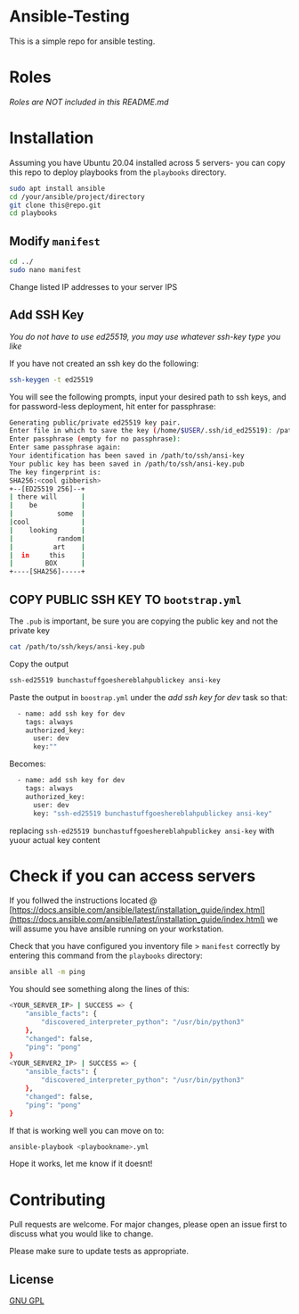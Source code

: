 # Ansible-Testing

This is a simple repo for ansible testing.

# Roles
*Roles are NOT included in this README.md*

# Installation

Assuming you have Ubuntu 20.04 installed across 5 servers- you can copy this repo to deploy playbooks from the `playbooks` directory.

```bash
sudo apt install ansible
cd /your/ansible/project/directory
git clone this@repo.git
cd playbooks
```


## Modify `manifest`

```bash
cd ../
sudo nano manifest
```
Change listed IP addresses to your server IPS

## Add SSH Key
*You do not have to use ed25519, you may use whatever ssh-key type you like*

If you have not created an ssh key do the following:
```bash
ssh-keygen -t ed25519
```


You will see the following prompts, input your desired path to ssh keys, and for password-less deployment, hit enter for passphrase:
```bash
Generating public/private ed25519 key pair.
Enter file in which to save the key (/home/$USER/.ssh/id_ed25519): /path/to/ssh/directory/ansi-key
Enter passphrase (empty for no passphrase): 
Enter same passphrase again: 
Your identification has been saved in /path/to/ssh/ansi-key
Your public key has been saved in /path/to/ssh/ansi-key.pub
The key fingerprint is:
SHA256:<cool gibberish>
+--[ED25519 256]--+
| there will      |
|    be           |
|           some  |
|cool             |
|    looking      |
|           random|
|          art    |
|  in     this    |
|        BOX      |
+----[SHA256]-----+
```
## COPY PUBLIC SSH KEY TO `bootstrap.yml`
The `.pub` is important, be sure you are copying the public key and not the private key
```bash
cat /path/to/ssh/keys/ansi-key.pub
```
Copy the output
```bash
ssh-ed25519 bunchastuffgoeshereblahpublickey ansi-key
```
Paste the output in `boostrap.yml` under the *add ssh key for dev* task so that:
```bash
  - name: add ssh key for dev
    tags: always
    authorized_key:
      user: dev
      key:""
```
Becomes:
```bash
  - name: add ssh key for dev
    tags: always
    authorized_key:
      user: dev
      key: "ssh-ed25519 bunchastuffgoeshereblahpublickey ansi-key"
```
replacing ```ssh-ed25519 bunchastuffgoeshereblahpublickey ansi-key``` with yuour actual key content

# Check if you can access servers

If you follwed the instructions located @ [https://docs.ansible.com/ansible/latest/installation_guide/index.html](https://docs.ansible.com/ansible/latest/installation_guide/index.html)
we will assume you have ansible running on your workstation.

Check that you have configured you inventory file > `manifest` correctly by entering this command from the `playbooks` directory:

```bash
ansible all -m ping
```
You should see something along the lines of this:

```bash
<YOUR_SERVER_IP> | SUCCESS => {
    "ansible_facts": {
        "discovered_interpreter_python": "/usr/bin/python3"
    },
    "changed": false,
    "ping": "pong"
}
<YOUR_SERVER2_IP> | SUCCESS => {
    "ansible_facts": {
        "discovered_interpreter_python": "/usr/bin/python3"
    },
    "changed": false,
    "ping": "pong"
}
```
If that is working well you can move on to:
```bash
ansible-playbook <playbookname>.yml
```
Hope it works, let me know if it doesnt!

# Contributing

Pull requests are welcome. For major changes, please open an issue first
to discuss what you would like to change.

Please make sure to update tests as appropriate.

## License

[GNU GPL](https://www.gnu.org/licenses/gpl-3.0.html)
